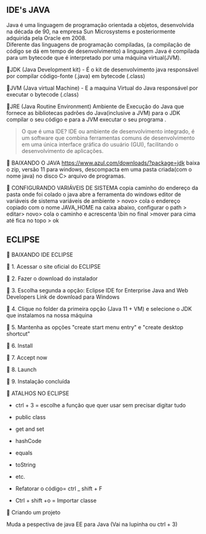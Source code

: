  ## IDE's JAVA  


                
   Java é uma linguagem de programação orientada a objetos, desenvolvida na década de 90, na empresa Sun Microsystems e posteriormente adquirida pela Oracle em 2008.                
   Diferente das linguagens de programação compiladas, (a compilação de código se dá em tempo de desenvolvimento) a linguagem Java é compilada para um bytecode que é interpretado por uma máquina virtual(JVM).
                  
                  
                 
   📍JDK (Java Development kit) - É o kit de desenvolvimento java responsável por compilar código-fonte (.java) em bytecode (.class)
   
   📍JVM (Java virtual Machine) - E a maquina Virtual do Java responsável por executar o bytecode (.class)
   
   📍JRE (Java Routine Environment) Ambiente de Execução do Java que fornece as bibliotecas padrões do Java(inclusive a JVM)  para o JDK compilar o seu                     código e para a JVM executar o seu programa .
   
                   
               
  >  O que  é uma IDE? IDE ou ambiente de desenvolvimento integrado, é um software que combina ferramentas comuns de
   desenvolvimento em uma única interface gráfica do usuário (GUI), facilitando o desenvolvimento de aplicações.
   
   

📍 BAIXANDO O JAVA
https://www.azul.com/downloads/?package=jdk
baixa o zip, versão 11 para windows, descompacta em uma pasta criada(com o nome java) no disco C> arquivo de programas.

📍 CONFIGURANDO VARIÁVEIS DE SISTEMA
copia  caminho do endereço da pasta onde foi colado o java
abre a ferramenta do windows editor de variáveis de sistema
variáveis de ambiente > novo> cola o endereço copiado com o nome JAVA_HOME
na caixa abaixo, configurar o path > editar> novo> cola o caminho e acrescenta \bin no final >mover para cima até fica no topo > ok

 ##  ECLIPSE 

📍 BAIXANDO IDE ECLIPSE

🔹 1. Acessar o site oficial do ECLIPSE

🔹 2. Fazer o download do instalador

🔹 3. Escolha segunda a opção: Eclipse IDE for Enterprise Java and Web Developers Link de download para Windows

🔹 4. Clique no folder da primeira opção (Java 11 + VM) e selecione o JDK que instalamos na nossa máquina

🔹 5. Mantenha as opções "create start menu entry" e "create desktop shortcut"

🔹 6. Install

🔹 7. Accept now

🔹 8. Launch

🔹 9. Instalação concluída



📍 ATALHOS NO ECLIPSE

 - ctrl + 3 = escolhe a função que quer usar sem precisar digitar tudo
 - public class
 - get and set
 - hashCode
 - equals
 - toString
 - etc.

  -  Refatorar o código= ctrl _ shift + F

  - Ctrl + shift +o = Importar classe 


📍 Criando um projeto 

Muda a pespectiva de java EE para Java (Vai na lupinha ou ctrl + 3)






  




